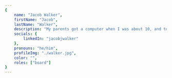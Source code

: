 ```yaml
---
{
	name: "Jacob Walker",
	firstName: "Jacob",
	lastName: "Walker",
	description: "My parents got a computer when I was about 10, and told me not to touch it... That is what got me here.",
	socials: {
		linkedIn: "jacobjwalker"
	},
	pronouns: "he/him",
	profileImg: "./walker.jpg",
	color: "",
	roles: ["board"]
}
---
```

